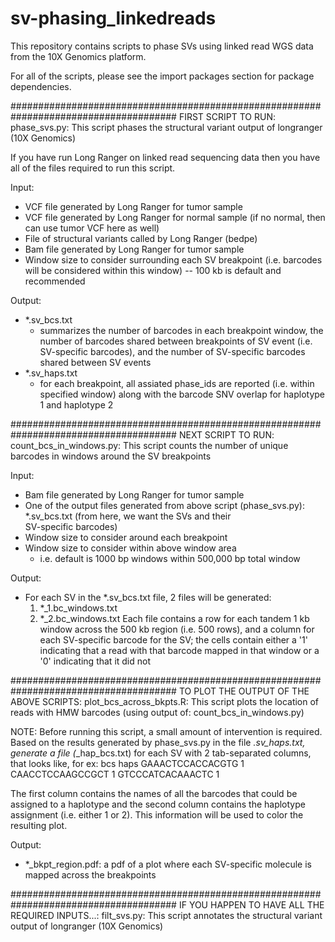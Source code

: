 # sv-phasing_linkedreads
This repository contains scripts to phase SVs using linked read WGS data from the 10X Genomics platform.

For all of the scripts, please see the import packages section for package dependencies. 

######################################################################################
FIRST SCRIPT TO RUN:
phase_svs.py: This script phases the structural variant output of longranger (10X Genomics)

If you have run Long Ranger on linked read sequencing data then you have all of the files required to run this script. 

Input:
- VCF file generated by Long Ranger for tumor sample
- VCF file generated by Long Ranger for normal sample (if no normal, then can use tumor VCF here as well)
- File of structural variants called by Long Ranger (bedpe)
- Bam file generated by Long Ranger for tumor sample
- Window size to consider surrounding each SV breakpoint (i.e. barcodes will be considered within this window) -- 100 kb is default and recommended

Output: 
- *.sv_bcs.txt
  - summarizes the number of barcodes in each breakpoint window, the number of barcodes shared between breakpoints of SV event 
  (i.e. SV-specific barcodes), and the number of SV-specific barcodes shared between SV events 
- *.sv_haps.txt
  - for each breakpoint, all assiated phase_ids are reported (i.e. within specified window) along with the barcode SNV overlap 
  for haplotype 1 and haplotype 2
  
######################################################################################
NEXT SCRIPT TO RUN:
count_bcs_in_windows.py: This script counts the number of unique barcodes in windows around the SV breakpoints

Input:
- Bam file generated by Long Ranger for tumor sample
- One of the output files generated from above script (phase_svs.py): *.sv_bcs.txt (from here, we want the SVs and their   
  SV-specific barcodes)
- Window size to consider around each breakpoint
- Window size to consider within above window area
  - i.e. default is 1000 bp windows within 500,000 bp total window

Output:
- For each SV in the *.sv_bcs.txt file, 2 files will be generated:
  1) *_1.bc_windows.txt
  2) *_2.bc_windows.txt
  Each file contains a row for each tandem 1 kb window across the 500 kb region (i.e. 500 rows), and a column for each 
  SV-specific barcode for the SV; the cells contain either a '1' indicating that a read with that barcode mapped in that 
  window or a '0' indicating that it did not

######################################################################################
TO PLOT THE OUTPUT OF THE ABOVE SCRIPTS:
plot_bcs_across_bkpts.R: This script plots the location of reads with HMW barcodes (using output of: count_bcs_in_windows.py)

NOTE: Before running this script, a small amount of intervention is required. Based on the results generated by phase_svs.py in the file *.sv_haps.txt, generate a file (*_hap_bcs.txt) for each SV with 2 tab-separated columns, that looks like, for ex:
bcs                     haps
GAAACTCCACCACGTG        1
CAACCTCCAAGCCGCT        1
GTCCCATCACAAACTC        1

The first column contains the names of all the barcodes that could be assigned to a haplotype and the second column contains the haplotype assignment (i.e. either 1 or 2). This information will be used to color the resulting plot.

Output:
- *_bkpt_region.pdf: a pdf of a plot where each SV-specific molecule is mapped across the breakpoints 

######################################################################################
IF YOU HAPPEN TO HAVE ALL THE REQUIRED INPUTS...:
filt_svs.py: This script annotates the structural variant output of longranger (10X Genomics)


  


